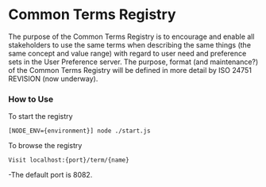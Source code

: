 Common Terms Registry
===

The purpose of the Common Terms Registry is to encourage and enable all stakeholders to use the same terms when describing the same things (the same concept and value range) with regard to user need and preference sets in the User Preference server. The purpose, format (and maintenance?) of the Common Terms Registry will be defined in more detail by ISO 24751 REVISION (now underway). 

### How to Use

To start the registry

	[NODE_ENV={environment}] node ./start.js

To browse the registry

	Visit localhost:{port}/term/{name}
	
-The default port is 8082.
